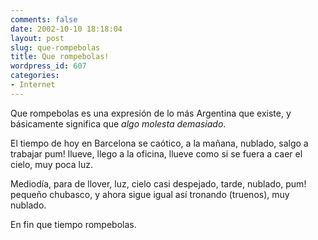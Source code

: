 ```yaml
---
comments: false
date: 2002-10-10 18:18:04
layout: post
slug: que-rompebolas
title: Que rompebolas!
wordpress_id: 607
categories:
- Internet
---
```


Que rompebolas es una expresión de lo más Argentina que existe, y básicamente significa que _algo molesta demasiado_.





El tiempo de hoy en Barcelona se caótico, a la mañana, nublado, salgo a trabajar pum! llueve, llego a la oficina, llueve como si se fuera a caer el cielo, muy poca luz.





Mediodía, para de llover, luz, cielo casi despejado, tarde, nublado, pum! pequeño chubasco, y ahora sigue igual así tronando (truenos), muy nublado.





En fin que tiempo rompebolas.




 
